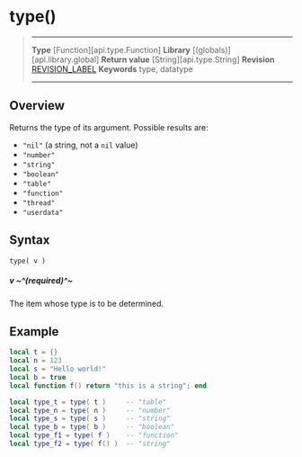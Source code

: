# type()

> --------------------- ------------------------------------------------------------------------------------------
> __Type__              [Function][api.type.Function]
> __Library__           [(globals)][api.library.global]
> __Return value__      [String][api.type.String]
> __Revision__          [REVISION_LABEL](REVISION_URL)
> __Keywords__          type, datatype
> --------------------- ------------------------------------------------------------------------------------------


## Overview

Returns the type of its argument. Possible results are:

* `"nil"` (a string, not a `nil` value)
* `"number"`
* `"string"`
* `"boolean"`
* `"table"`
* `"function"`
* `"thread"`
* `"userdata"`

## Syntax

	type( v )

##### v ~^(required)^~
The item whose type is to be determined.

## Example

`````lua
local t = {}
local n = 123
local s = "Hello world!"
local b = true
local function f() return "this is a string"; end

local type_t = type( t )     -- "table"
local type_n = type( n )     -- "number"
local type_s = type( s )     -- "string"
local type_b = type( b )     -- "boolean"
local type_f1 = type( f )    -- "function"
local type_f2 = type( f() )	 -- "string"
`````